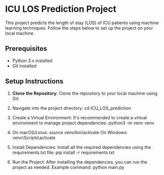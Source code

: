 # ICU LOS Prediction Project

This project predicts the length of stay (LOS) of ICU patients using machine learning techniques. Follow the steps below to set up the project on your local machine.

## Prerequisites

- Python 3.x installed
- Git installed

## Setup Instructions

1. **Clone the Repository**:
   Clone the repository to your local machine using Git:

2. Navigate into the project directory:
   cd ICU_LOS_prediction

3. Create a Virtual Environment: It's recommended to create a virtual environment to manage project dependencies:
   python3 -m venv venv

4. On macOS/Linux:  source venv/bin/activate
   On Windows:  venv\Scripts\activate

5. Install Dependencies: Install all the required dependencies using the requirements.txt file:
   pip install -r requirements.txt

6. Run the Project: After installing the dependencies, you can run the project as needed. Example command:
   python main.py



